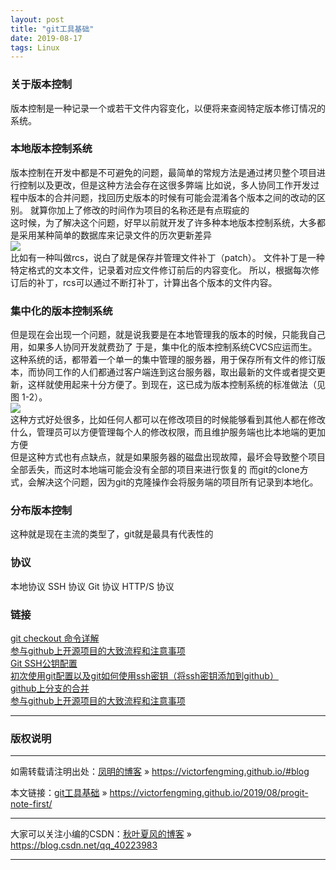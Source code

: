 ```yaml
---
layout: post
title: "git工具基础"
date: 2019-08-17 
tags: Linux  
---
```



<!-- # git工具起步 -->
### 关于版本控制
版本控制是一种记录一个或若干文件内容变化，以便将来查阅特定版本修订情况的系统。
### 本地版本控制系统
版本控制在开发中都是不可避免的问题，最简单的常规方法是通过拷贝整个项目进行控制以及更改，但是这种方法会存在这很多弊端
比如说，多人协同工作开发过程中版本的合并问题，找回历史版本的时候有可能会混淆各个版本之间的改动的区别。
就算你加上了修改的时间作为项目的名称还是有点瑕疵的
<br>
这时候，为了解决这个问题，好早以前就开发了许多种本地版本控制系统，大多都是采用某种简单的数据库来记录文件的历次更新差异
<br>
<img src="https://gitee.com/progit/figures/18333fig0101-tn.png">
<br>
比如有一种叫做rcs，说白了就是保存并管理文件补丁（patch）。
文件补丁是一种特定格式的文本文件，记录着对应文件修订前后的内容变化。
所以，根据每次修订后的补丁，rcs可以通过不断打补丁，计算出各个版本的文件内容。
### 集中化的版本控制系统
但是现在会出现一个问题，就是说我要是在本地管理我的版本的时候，只能我自己用，如果多人协同开发就费劲了
于是，集中化的版本控制系统CVCS应运而生。这种系统的话，都带着一个单一的集中管理的服务器，用于保存所有文件的修订版本，而协同工作的人们都通过客户端连到这台服务器，取出最新的文件或者提交更新，这样就使用起来十分方便了。到现在，这已成为版本控制系统的标准做法（见图 1-2）。
<br>
<img src="https://gitee.com/progit/figures/18333fig0102-tn.png">
<br>
这种方式好处很多，比如任何人都可以在修改项目的时候能够看到其他人都在修改什么，管理员可以方便管理每个人的修改权限，而且维护服务端也比本地端的更加方便
<br>
但是这种方式也有点缺点，就是如果服务器的磁盘出现故障，最坏会导致整个项目全部丢失，而这时本地端可能会没有全部的项目来进行恢复的
而git的clone方式，会解决这个问题，因为git的克隆操作会将服务端的项目所有记录到本地化。
### 分布版本控制
这种就是现在主流的类型了，git就是最具有代表性的


### 协议
本地协议
SSH 协议
Git 协议
HTTP/S 协议




### 链接 
[git checkout 命令详解](https://www.cnblogs.com/kuyuecs/p/7111749.html)   
[参与github上开源项目的大致流程和注意事项](https://www.cnblogs.com/metoy/p/4097001.html)   
[Git SSH公钥配置](https://www.cnblogs.com/yangshifu/p/9919817.html)  
[初次使用git配置以及git如何使用ssh密钥（将ssh密钥添加到github）](https://www.cnblogs.com/superGG1990/p/6844952.html)  
[github上分支的合并](https://www.cnblogs.com/leilei0327/p/8688244.html)  
[参与github上开源项目的大致流程和注意事项](https://www.cnblogs.com/metoy/p/4097001.html)  

***
### 版权说明

***
如需转载请注明出处：[凤明的博客](https://victorfengming.github.io/#blog) » https://victorfengming.github.io/#blog

本文链接：[git工具基础](https://victorfengming.github.io/2019/08/progit-note-first/) » https://victorfengming.github.io/2019/08/progit-note-first/

***
大家可以关注小编的CSDN：[秋叶夏风的博客](https://blog.csdn.net/qq_40223983) » https://blog.csdn.net/qq_40223983

***